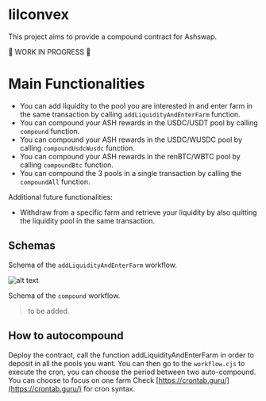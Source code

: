 # lilconvex

This project aims to provide a compound contract for Ashswap.

:construction: WORK IN PROGRESS :construction:

# Main Functionalities

- You can add liquidity to the pool you are interested in and enter farm in the same transaction by calling `addLiquidityAndEnterFarm` function.
- You can compound your ASH rewards in the USDC/USDT pool by calling `compound` function.
- You can compound your ASH rewards in the USDC/WUSDC pool by calling `compoundUsdcWusdc` function.
- You can compound your ASH rewards in the renBTC/WBTC pool by calling `compoundBtc` function.
- You can compound the 3 pools in a single transaction by calling the `compoundAll` function.

Additional future functionalities:

- Withdraw from a specific farm and retrieve your liquidity by also quitting the liquidity pool in the same transaction.

## Schemas

Schema of the `addLiquidityAndEnterFarm` workflow.

![alt text](https://github.com/yum0e/lilconvex/blob/main/images/addLiquidityAndEnterFarm.png?raw=true)

Schema of the `compound` workflow.

> to be added.

## How to autocompound

Deploy the contract, call the function addLiquidityAndEnterFarm in order to deposit in all the pools you want.
You can then go to the `workflow.cjs` to execute the cron, you can choose the period between two auto-compound. You can choose to focus on one farm
Check [https://crontab.guru/](https://crontab.guru/) for cron syntax.

